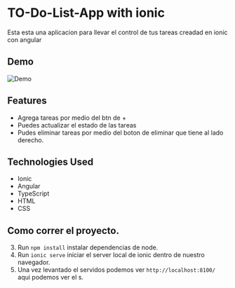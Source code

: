# TO-Do-List-App with ionic

Esta esta una aplicacion para llevar el control de tus tareas creadad en ionic con angular

## Demo

![Demo](https://ibrahimisa.com/repo-data/ionic-todo.gif)

## Features

- Agrega tareas por medio del btn de +
- Puedes actualizar el estado de las tareas
- Pudes eliminar tareas por medio del boton de eliminar que tiene al lado derecho.

## Technologies Used

- Ionic
- Angular
- TypeScript
- HTML
- CSS

## Como correr el proyecto.

3. Run `npm install` instalar dependencias de node.
4. Run `ionic serve` iniciar el server local de ionic dentro de nuestro navegador.
5. Una vez levantado el servidos podemos ver `http://localhost:8100/` aqui podemos ver el s.
